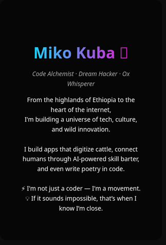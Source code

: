 <!DOCTYPE html>
<html lang="en">
<head>
  <meta charset="UTF-8" />
  <meta name="viewport" content="width=device-width, initial-scale=1.0" />
  <title>Miko Kuba | README</title>
  <style>
    html, body {
      margin: 0;
      padding: 0;
      height: 100%;
      font-family: 'Segoe UI', Tahoma, Geneva, Verdana, sans-serif;
      background: #0d0d0d;
      color: #fff;
      overflow: hidden;
    }
    #particles-js {
      position: absolute;
      width: 100%;
      height: 100%;
      z-index: 0;
    }
    .content {
      position: relative;
      z-index: 1;
      padding: 4rem;
      max-width: 800px;
      margin: 0 auto;
      text-align: center;
      background: rgba(0,0,0,0.5);
      border-radius: 20px;
    }
    h1 {
      font-size: 3rem;
      margin-bottom: 1rem;
      background: linear-gradient(90deg, #00eaff, #ff00cc);
      -webkit-background-clip: text;
      -webkit-text-fill-color: transparent;
    }
    p {
      font-size: 1.2rem;
      line-height: 1.6;
    }
    .tagline {
      font-style: italic;
      color: #aaa;
    }
  </style>
</head>
<body>
  <div id="particles-js"></div>
  <div class="content">
    <h1>Miko Kuba 🚀</h1>
    <p class="tagline">Code Alchemist · Dream Hacker · Ox Whisperer</p>
    <p>
      From the highlands of Ethiopia to the heart of the internet,<br>
      I'm building a universe of tech, culture, and wild innovation.<br><br>
      I build apps that digitize cattle, connect humans through AI-powered skill barter,
      and even write poetry in code.<br><br>
      ⚡️ I'm not just a coder — I'm a movement.<br>
      💡 If it sounds impossible, that’s when I know I’m close.<br>
    </p>
  </div>
  <script src="https://cdn.jsdelivr.net/npm/particles.js@2.0.0/particles.min.js"></script>
  <script>
    particlesJS("particles-js", {
      "particles": {
        "number": { "value": 80 },
        "color": { "value": "#ffffff" },
        "shape": { "type": "circle" },
        "opacity": { "value": 0.5 },
        "size": { "value": 3 },
        "line_linked": { "enable": true, "distance": 150, "color": "#ffffff", "opacity": 0.4, "width": 1 },
        "move": { "enable": true, "speed": 2 }
      },
      "interactivity": {
        "detect_on": "canvas",
        "events": { "onhover": { "enable": true, "mode": "repulse" } },
        "modes": { "repulse": { "distance": 100 } }
      },
      "retina_detect": true
    });
  </script>
</body>
</html>
